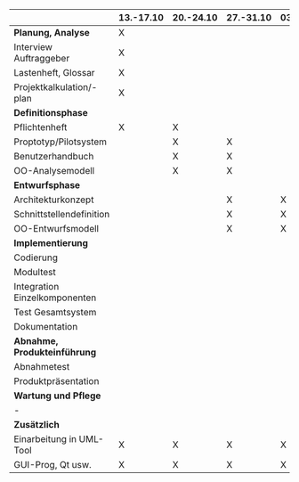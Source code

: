 |                                | 13.-17.10 | 20.-24.10 | 27.-31.10 | 03.-07.11 | 10.-14.11 | 17.-21.11 | 24.-28.11 | 01.-05.12 | 08.-12.12 | 15.-19.12 | 05.-09.01 | 12.-16.01 | 19.-23.01 | 26.-30.01 | 
| ------------------------------ | --------- | --------- | --------- | --------- | --------- | --------- | --------- | --------- | --------- | --------- | --------- | --------- | --------- | --------- |
| **Planung, Analyse**           |     X     |           |           |           |           |           |           |           |           |           |           |           |           |           |
| Interview Auftraggeber         |     X     |           |           |           |           |           |           |           |           |           |           |           |           |           |
| Lastenheft, Glossar            |     X     |           |           |           |           |           |           |           |           |           |           |           |           |           |
| Projektkalkulation/-plan       |     X     |           |           |           |           |           |           |           |           |           |           |           |           |           |
| **Definitionsphase**           |           |           |           |           |           |           |           |           |           |           |           |           |           |           |
| Pflichtenheft                  |     X     |     X     |           |           |           |           |           |           |           |           |           |           |           |           |
| Proptotyp/Pilotsystem          |           |     X     |     X     |           |           |           |           |           |           |           |           |           |           |           |
| Benutzerhandbuch               |           |     X     |     X     |           |           |           |           |           |           |           |           |           |           |           |
| OO-Analysemodell               |           |     X     |     X     |           |           |           |           |           |           |           |           |           |           |           |
| **Entwurfsphase**              |           |           |           |           |           |           |           |           |           |           |           |           |           |           |
| Architekturkonzept             |           |           |     X     |     X     |           |           |           |           |           |           |           |           |           |           |
| Schnittstellendefinition       |           |           |     X     |     X     |     X     |           |           |           |           |           |           |           |           |           |
| OO-Entwurfsmodell              |           |           |     X     |     X     |     X     |           |           |           |           |           |           |           |           |           |
| **Implementierung**            |           |           |           |           |           |           |           |           |           |           |           |           |           |           |
| Codierung                      |           |           |           |           |     X     |     X     |     X     |     X     |     X     |     X     |     X     |           |           |           |
| Modultest                      |           |           |           |           |           |     X     |     X     |     X     |     X     |     X     |     X     |     X     |           |           |
| Integration Einzelkomponenten  |           |           |           |           |           |           |     X     |     X     |     X     |     X     |     X     |     X     |           |           |
| Test Gesamtsystem              |           |           |           |           |           |           |           |     X     |     X     |     X     |     X     |     X     |     X     |           |
| Dokumentation                  |           |           |           |           |     X     |     X     |     X     |     X     |     X     |     X     |     X     |     X     |     X     |           |
| **Abnahme, Produkteinführung** |           |           |           |           |           |           |           |           |           |           |           |           |           |           |
| Abnahmetest                    |           |           |           |           |           |           |           |           |           |           |           |     X     |     X     |     X     |
| Produktpräsentation            |           |           |           |           |           |           |           |           |           |           |           |           |           |     X     |
| **Wartung und Pflege**         |           |           |           |           |           |           |           |           |           |           |           |           |           |           |
| -                              |           |           |           |           |           |           |           |           |           |           |           |           |           |           |
| **Zusätzlich**                 |           |           |           |           |           |           |           |           |           |           |           |           |           |           |
| Einarbeitung in UML-Tool       |     X     |     X     |     X     |     X     |     X     |     X     |     X     |     X     |     X     |     X     |           |           |           |           |
| GUI-Prog, Qt usw.              |     X     |     X     |     X     |     X     |     X     |     X     |     X     |     X     |     X     |     X     |           |           |           |           |
